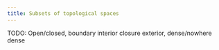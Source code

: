 ```yaml
---
title: Subsets of topological spaces
---
```


TODO:
Open/closed, boundary interior closure exterior, dense/nowhere dense
